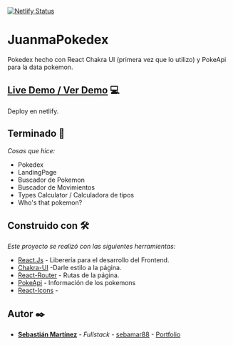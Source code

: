 [![Netlify Status](https://api.netlify.com/api/v1/badges/67fd2490-9e42-4e32-bf82-39e1fbae41f7/deploy-status)](https://app.netlify.com/sites/sebamar-poketdex/deploys)

# JuanmaPokedex
 Pokedex hecho con React Chakra UI (primera vez que lo utilizo) y PokeApi para la data pokemon.
 
## [Live Demo / Ver Demo](https://sebamar-poketdex.netlify.app/)   :computer:
Deploy en netlify.

## Terminado 🚀

_Cosas que hice:_
* Pokedex
* LandingPage
* Buscador de Pokemon
* Buscador de Movimientos
* Types Calculator / Calculadora de tipos
* Who's that pokemon?


## Construido con 🛠️

_Este proyecto se realizó con las siguientes herramientas:_

* [React.Js](https://es.reactjs.org/) - Liberería para el desarrollo del Frontend.
* [Chakra-UI](https://chakra-ui.com/) -Darle estilo a la página.
* [React-Router](https://mdbootstrap.com/docs/react/) - Rutas de la página.
* [PokeApi](https://pokeapi.co/) - Información de los pokemons
* [React-Icons](https://react-icons.github.io/react-icons) - 



## Autor ✒️

* [**Sebastián Martínez**](https://sebamar.site/) - *Fullstack* - [sebamar88](https://github.com/sebamar88) - [Portfolio](https://sebamar.site/)


